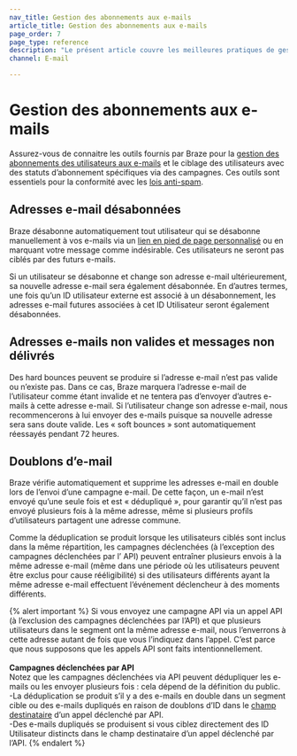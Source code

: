 ```yaml
---
nav_title: Gestion des abonnements aux e-mails
article_title: Gestion des abonnements aux e-mails
page_order: 7
page_type: reference
description: "Le présent article couvre les meilleures pratiques de gestion des abonnements aux e-mails, notamment pour les utilisateurs non-inscrits, non valides ou dupliqués."
channel: E-mail

---
```

   
# Gestion des abonnements aux e-mails

Assurez-vous de connaitre les outils fournis par Braze pour la [gestion des abonnements des utilisateurs aux e-mails][22] et le ciblage des utilisateurs avec des statuts d’abonnement spécifiques via des campagnes. Ces outils sont essentiels pour la conformité avec les [lois anti-spam][23].

## Adresses e-mail désabonnées

Braze désabonne automatiquement tout utilisateur qui se désabonne manuellement à vos e-mails via un [lien en pied de page personnalisé]({{site.baseurl}}/user_guide/message_building_by_channel/email/managing_user_subscriptions/#changing-email-subscriptions) ou en marquant votre message comme indésirable. Ces utilisateurs ne seront pas ciblés par des futurs e-mails.

Si un utilisateur se désabonne et change son adresse e-mail ultérieurement, sa nouvelle adresse e-mail sera également désabonnée. En d’autres termes, une fois qu’un ID utilisateur externe est associé à un désabonnement, les adresses e-mail futures associées à cet ID Utilisateur seront également désabonnées.

## Adresses e-mails non valides et messages non délivrés

Des hard bounces peuvent se produire si l’adresse e-mail n’est pas valide ou n’existe pas. Dans ce cas, Braze marquera l’adresse e-mail de l’utilisateur comme étant invalide et ne tentera pas d’envoyer d’autres e-mails à cette adresse e-mail. Si l’utilisateur change son adresse e-mail, nous recommencerons à lui envoyer des e-mails puisque sa nouvelle adresse sera sans doute valide. Les « soft bounces » sont automatiquement réessayés pendant 72 heures.

## Doublons d’e-mail

Braze vérifie automatiquement et supprime les adresses e-mail en double lors de l’envoi d’une campagne e-mail. De cette façon, un e-mail n’est envoyé qu’une seule fois et est « dédupliqué », pour garantir qu’il n’est pas envoyé plusieurs fois à la même adresse, même si plusieurs profils d’utilisateurs partagent une adresse commune. 

Comme la déduplication se produit lorsque les utilisateurs ciblés sont inclus dans la même répartition, les campagnes déclenchées (à l’exception des campagnes déclenchées par l’ API) peuvent entraîner plusieurs envois à la même adresse e-mail (même dans une période où les utilisateurs peuvent être exclus pour cause rééligibilité) si des utilisateurs différents ayant la même adresse e-mail effectuent l’événement déclencheur à des moments différents. 

{% alert important %}
Si vous envoyez une campagne API via un appel API (à l’exclusion des campagnes déclenchées par l’API) et que plusieurs utilisateurs dans le segment ont la même adresse e-mail, nous l’enverrons à cette adresse autant de fois que vous l’indiquez dans l’appel. C’est parce que nous supposons que les appels API sont faits intentionnellement. 
<br><br>**Campagnes déclenchées par API**<br>
Notez que les campagnes déclenchées via API peuvent dédupliquer les e-mails ou les envoyer plusieurs fois : cela dépend de la définition du public. <br>-La déduplication se produit s’il y a des e-mails en double dans un segment cible ou des e-mails dupliqués en raison de doublons d’ID dans le [champ destinataire]({{site.baseurl}}/api/endpoints/messaging/send_messages/post_send_triggered_campaigns/) d’un appel déclenché par API. <br>-Des e-mails dupliqués se produisent si vous ciblez directement des ID Utilisateur distincts dans le champ destinataire d’un appel déclenché par l’API. 
{% endalert %}

[22]: {{site.baseurl}}/user_guide/message_building_by_channel/email/managing_user_subscriptions/#managing-user-subscriptions
[23]: {{site.baseurl}}/help/best_practices/spam_regulations/#spam-regulations
